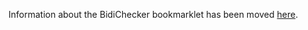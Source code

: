 Information about the BidiChecker bookmarklet has been moved [here](http://bidichecker.googlecode.com/svn/trunk/src/install_bookmarklet.html).